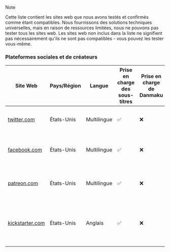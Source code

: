 > [!NOTE]
> Cette liste contient les sites web que nous avons testés et confirmés comme étant compatibles. Nous fournissons des solutions techniques universelles, mais en raison de ressources limitées, nous ne pouvons pas tester tous les sites web. Les sites web non inclus dans la liste ne signifient pas nécessairement qu'ils ne sont pas compatibles - vous pouvez les tester vous-même.

### Plateformes sociales et de créateurs

| Site Web                                                              | Pays/Région | Langue      | Prise en charge des sous-titres | Prise en charge de Danmaku | Description                                                          |
| --------------------------------------------------------------------- | ----------- | ----------- | ------------------------------- | -------------------------- | -------------------------------------------------------------------- |
| <a href="https://twitter.com" target="_blank">twitter.com</a>         | États-Unis  | Multilingue | ✅                              | ❌                         | Un service de réseautage social et de microblogging                  |
| <a href="https://facebook.com" target="_blank">facebook.com</a>       | États-Unis  | Multilingue | ✅                              | ❌                         | Le plus grand site de réseautage social au monde                     |
| <a href="https://patreon.com" target="_blank">patreon.com</a>         | États-Unis  | Multilingue | ✅                              | ❌                         | Une plateforme d'adhésion pour les créateurs                         |
| <a href="https://kickstarter.com" target="_blank">kickstarter.com</a> | États-Unis  | Anglais     | ✅                              | ❌                         | Une plateforme de financement participatif pour les projets créatifs |
